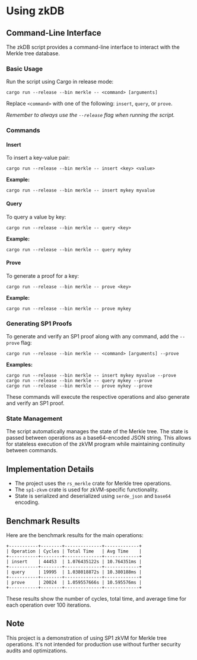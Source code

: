 # Using zkDB

## Command-Line Interface

The zkDB script provides a command-line interface to interact with the Merkle tree database.

### Basic Usage

Run the script using Cargo in release mode:

```
cargo run --release --bin merkle -- <command> [arguments]
```

Replace `<command>` with one of the following: `insert`, `query`, or `prove`.

*Remember to always use the `--release` flag when running the script.*

### Commands

#### Insert

To insert a key-value pair:

```
cargo run --release --bin merkle -- insert <key> <value>
```

**Example:**

```
cargo run --release --bin merkle -- insert mykey myvalue
```

#### Query

To query a value by key:

```
cargo run --release --bin merkle -- query <key>
```

**Example:**

```
cargo run --release --bin merkle -- query mykey
```

#### Prove

To generate a proof for a key:

```
cargo run --release --bin merkle -- prove <key>
```

**Example:**

```
cargo run --release --bin merkle -- prove mykey
```

### Generating SP1 Proofs

To generate and verify an SP1 proof along with any command, add the `--prove` flag:

```
cargo run --release --bin merkle -- <command> [arguments] --prove
```

**Examples:**

```
cargo run --release --bin merkle -- insert mykey myvalue --prove
cargo run --release --bin merkle -- query mykey --prove
cargo run --release --bin merkle -- prove mykey --prove
```

These commands will execute the respective operations and also generate and verify an SP1 proof.

### State Management

The script automatically manages the state of the Merkle tree. The state is passed between operations as a base64-encoded JSON string. This allows for stateless execution of the zkVM program while maintaining continuity between commands.

## Implementation Details

- The project uses the `rs_merkle` crate for Merkle tree operations.
- The `sp1-zkvm` crate is used for zkVM-specific functionality.
- State is serialized and deserialized using `serde_json` and `base64` encoding.

## Benchmark Results

Here are the benchmark results for the main operations:

```
+-----------+--------+--------------+-------------+
| Operation | Cycles | Total Time   | Avg Time    |
+-----------+--------+--------------+-------------+
| insert    | 44453  | 1.076435122s | 10.764351ms |
+-----------+--------+--------------+-------------+
| query     | 19995  | 1.038018872s | 10.380188ms |
+-----------+--------+--------------+-------------+
| prove     | 20024  | 1.059557666s | 10.595576ms |
+-----------+--------+--------------+-------------+
```

These results show the number of cycles, total time, and average time for each operation over 100 iterations.

## Note

This project is a demonstration of using SP1 zkVM for Merkle tree operations. It's not intended for production use without further security audits and optimizations.
